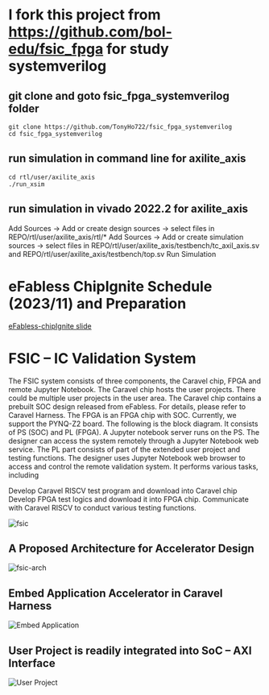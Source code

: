 # I fork this project from https://github.com/bol-edu/fsic_fpga for study systemverilog

## git clone and goto fsic_fpga_systemverilog folder
```
git clone https://github.com/TonyHo722/fsic_fpga_systemverilog
cd fsic_fpga_systemverilog
```

## run simulation in command line for axilite_axis
```
cd rtl/user/axilite_axis
./run_xsim
```
## run simulation in vivado 2022.2 for axilite_axis
Add Sources -> Add or create design sources ->  select files in REPO/rtl/user/axilite_axis/rtl/*
Add Sources -> Add or create simulation sources ->  select files in REPO/rtl/user/axilite_axis/testbench/tc_axil_axis.sv and REPO/rtl/user/axilite_axis/testbench/top.sv
Run Simulation

# eFabless ChipIgnite Schedule (2023/11) and Preparation
[eFabless-chipIgnite slide](https://github.com/bol-edu/fsic_fpga/files/12040111/eFabless-chipIgnite.pptx)

# FSIC – IC Validation System
The FSIC system consists of three components, the Caravel chip, FPGA and remote Jupyter Notebook.  The Caravel chip hosts the user projects. There could be multiple user projects in the user area. The Caravel chip contains a prebuilt SOC design released from eFabless. For details, please refer to Caravel Harness. The FPGA is an FPGA chip with SOC. Currently, we support the PYNQ-Z2 board. The following is the block diagram. It consists of PS (SOC) and PL (FPGA). A Jupyter notebook server runs on the PS. The designer can access the system remotely through a Jupyter Notebook web service. The PL part consists of part of the extended user project and testing functions.  The designer uses Jupyter Notebook web browser to access and control the remote validation system. It performs various tasks, including

Develop Caravel RISCV test program and download into Caravel chip
Develop FPGA test logics and download it into FPGA chip.
Communicate with Caravel RISCV to conduct various testing functions.

![fsic](https://github.com/kevinjantw/fsic_validation_dev/assets/11850122/2f59f43e-f85c-46f7-b190-2ff76c9bb978)

## A Proposed Architecture for Accelerator Design
![fsic-arch](https://github.com/kevinjantw/fsic_validation_dev/assets/11850122/392e7c5c-1a96-4df8-bcbf-948d4e842a21)

## Embed Application Accelerator in Caravel Harness
![Embed Application](https://github.com/kevinjantw/fsic_validation_dev/assets/11850122/a6f4b96a-0fc5-4d57-b7ec-c216e6c97763)

## User Project is readily integrated into SoC – AXI Interface
![User Project](https://github.com/kevinjantw/fsic_validation_dev/assets/11850122/d8eae521-5b76-4ab8-9325-afd919aa9b49)



